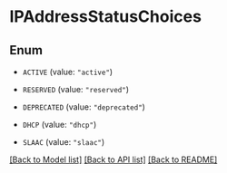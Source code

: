 # IPAddressStatusChoices

## Enum


* `ACTIVE` (value: `"active"`)

* `RESERVED` (value: `"reserved"`)

* `DEPRECATED` (value: `"deprecated"`)

* `DHCP` (value: `"dhcp"`)

* `SLAAC` (value: `"slaac"`)


[[Back to Model list]](../README.md#documentation-for-models) [[Back to API list]](../README.md#documentation-for-api-endpoints) [[Back to README]](../README.md)


